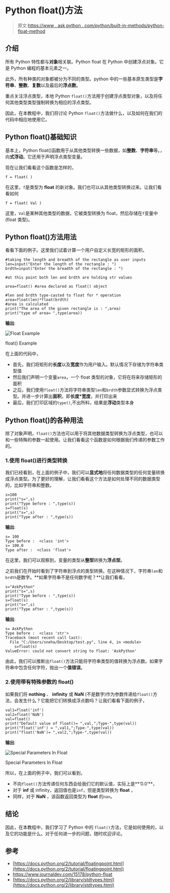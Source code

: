 # Python float()方法

> 原文:[https://www . ask python . com/python/built-in-methods/python-float-method](https://www.askpython.com/python/built-in-methods/python-float-method)

## 介绍

所有 Python 特性都与**对象**相关联。Python float 在 Python 中创建浮点对象。它是 Python 编程的基本元素之一。

此外，所有种类的对象都被分为不同的类型。python 中的一些基本原生类型是**字符串**、**整数**、**复数**以及最后的**浮点数**。

重点关注浮点类型，本地 Python `float()`方法用于创建浮点类型对象，以及将任何其他类型类型强制转换为相应的浮点类型。

因此，在本教程中，我们将讨论 Python `float()`方法做什么，以及如何在我们的代码中相应地使用它。

## Python float()基础知识

基本上，Python float()函数用于从其他类型转换一些数据，如**整数**、**字符串**等。，向**式浮动**。它还用于声明浮点类型变量。

现在让我们看看这个函数是怎样的，

```
f = float( )

```

在这里，`f`是类型为 **float** 的新对象。我们也可以从其他类型转换过来。让我们看看如何

```
f = float( Val )

```

这里，`Val`是某种其他类型的数据，它被类型转换为 float，然后存储在`f`变量中(float 类型)。

## Python float()方法用法

看看下面的例子。这里我们试着计算一个用户自定义长宽的矩形的面积。

```
#taking the length and breadth of the rectangle as user inputs
len=input("Enter the length of the rectangle : ")
brdth=input("Enter the breadth of the rectangle : ")

#at this point both len and brdth are holding str values

area=float() #area declared as float() object

#len and brdth type-casted to float for * operation
area=float(len)*float(brdth)
#area is calculated
print("The area of the given rectangle is : ",area)
print("type of area= ",type(area))

```

**输出**:

![Float Example](../Images/579b0879f63ea14554f41f0e346a3fdf.png)

float() Example

在上面的代码中，

*   首先，我们将矩形的**长度**以及**宽度**作为用户输入。默认情况下存储为字符串类型值
*   然后我们声明一个变量`area`，一个 float 类型的对象，它将在将来存储矩形的面积
*   之后，我们使用`float()`方法将字符串类型`len`和`brdth`参数显式转换为浮点类型。并进一步计算出**面积**，即**长度*宽度**，并打印出来
*   最后，我们打印区域的`type()`,不出所料，结果是**浮动**类型本身

## Python float()的各种用法

除了对象声明，`float()`方法也可以用于将其他数据类型转换为浮点类型，也可以和一些特殊的参数一起使用。让我们看看这个函数是如何根据我们传递的参数工作的。

### 1.使用 float()进行类型转换

我们已经看到，在上面的例子中，我们可以**显式地**将任何数据类型的任何变量转换成浮点类型。为了更好的理解，让我们看看这个方法是如何处理不同的数据类型的，比如字符串和整数。

```
s=100
print("s=",s)
print("Type before : ",type(s))
s=float(s)
print("s=",s)
print("Type after : ",type(s))

```

**输出**:

```
s= 100
Type before :  <class 'int'>
s= 100.0
Type after :  <class 'float'>

```

在这里，我们可以观察到，变量的类型从**整型**转换为**浮点型**。

之前我们在开始时看到了字符串到浮点的类型转换。在这种情况下，字符串`len`和`brdth`是数字。**如果字符串不是任何数字呢？**让我们看看，

```
s="AskPython"
print("s=",s)
print("Type before : ",type(s))
s=float(s)
print("s=",s)
print("Type after : ",type(s))

```

**输出**:

```
s= AskPython
Type before :  <class 'str'>
Traceback (most recent call last):
  File "C:/Users/sneha/Desktop/test.py", line 4, in <module>
    s=float(s)
ValueError: could not convert string to float: 'AskPython'

```

由此，我们可以推断出`float()`方法只能将字符串类型的值转换为浮点数。如果字符串中包含任何字符，抛出一个**值错误**。

### 2.使用带有特殊参数的 float()

如果我们将 **nothing** 、 **infinity** 或 **NaN** (不是数字)作为参数传递给`float()`方法，会发生什么？它能把它们转换成浮点数吗？让我们看看下面的例子，

```
val1=float('inf')
val2=float('NaN')
val=float()
print("Default value of float()= ",val,";Type-",type(val))
print("float('inf') = ",val1,";Type-",type(val))
print("float('NaN')= ",val2,";Type-",type(val))

```

**输出**:

![Special Parameters In Float](../Images/134de1508054b8ec4e2f7f46943b7cd3.png)

Special Parameters In Float

所以，在上面的例子中，我们可以看到，

*   不向`float()`方法传递任何东西会给我们它的默认值，实际上是**‘0.0’**，
*   对于 **inf** 或 infinity，返回值也是`inf`，但是类型转换为 **float** ，
*   同样，对于 **NaN** ，该函数返回类型为 **float** 的`nan`。

## 结论

因此，在本教程中，我们学习了 Python 中的 `float()`方法，它是如何使用的，以及它的功能是什么。对于任何进一步的问题，随时欢迎评论。

## 参考

*   [https://docs.python.org/2/tutorial/floatingpoint.html](https://docs.python.org/2/tutorial/floatingpoint.html)
*   https://www.journaldev.com/15178/python-float
*   [https://docs.python.org/2/library/stdtypes.html](https://docs.python.org/2/library/stdtypes.html)